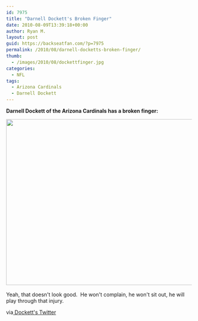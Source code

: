 ```yaml
---
id: 7975
title: "Darnell Dockett's Broken Finger"
date: 2010-08-09T13:39:18+00:00
author: Ryan M.
layout: post
guid: https://backseatfan.com/?p=7975
permalink: /2010/08/darnell-docketts-broken-finger/
thumb:
  - /images/2010/08/dockettfinger.jpg
categories:
  - NFL
tags:
  - Arizona Cardinals
  - Darnell Dockett
---
```


<div class="entry">
  <p>
    <strong>Darnell Dockett of the Arizona Cardinals has a broken finger:</strong>
  </p>

  <p>
    <strong><a href="/images/2010/08/dockettfinger.jpg"><img class="size-full wp-image-7976 alignnone" title="dockettfinger" src="/images/2010/08/dockettfinger.jpg" alt="" width="600" height="450" srcset="/images/2010/08/dockettfinger.jpg 600w, /images/2010/08/dockettfinger-300x225.jpg 300w" sizes="(max-width: 600px) 100vw, 600px" /></a></strong>
  </p>

  <p>
    Yeah, that doesn't look good.  He won't complain, he won't sit out, he will play through that injury.
  </p>

  <p>
    via<a href="http://tweetphoto.com/37923394"> Dockett's Twitter</a>
  </p>
</div>
